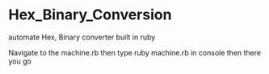 # Hex_Binary_Conversion
automate Hex, Binary converter built in ruby

Navigate to the machine.rb then type ruby machine.rb in console then there you go
